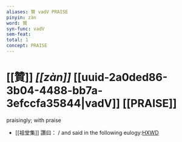 ```yaml
---
aliases: 贊 vadV PRAISE
pinyin: zàn
word: 贊
syn-func: vadV
sem-feat: 
total: 1
concept: PRAISE 
---
```

# [[贊]] *[[zàn]]*  [[uuid-2a0ded86-3b04-4488-bb7a-3efccfa35844|vadV]] [[PRAISE]]
praisingly; with praise
 - [[祖堂集]] 讚曰： / and said in the following eulogy:[HXWD](https://hxwd.org/textview.html?location=KR6q0002_Yan_003-1107a.38)